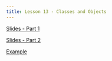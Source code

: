 ```yaml
---
title: Lesson 13 - Classes and Objects
---
```


[Slides - Part 1](https://github.com/novillo-cs/apcsa_material/blob/main/lessons/13_classes_objects_part_1.pdf)

[Slides - Part 2](https://github.com/novillo-cs/apcsa_material/blob/main/lessons/13_classes_objects_part_2.pdf)

[Example](https://github.com/novillo-cs/apcsa_material/tree/main/lessons/13_class_example)

